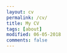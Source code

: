 ```yaml
---
layout: cv
permalink: /cv/
title: My CV
tags: [about]
modified: 06-05-2018
comments: false
---
```


